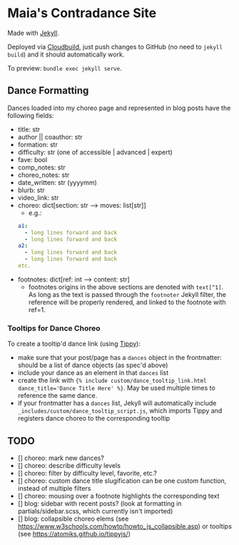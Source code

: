 # Maia's Contradance Site

Made with [Jekyll](https://jekyllrb.com/).

Deployed via [Cloudbuild](./cloudbuild), just push changes to GitHub (no need to `jekyll build`) and it should automatically work.

To preview: `bundle exec jekyll serve`.

## Dance Formatting
Dances loaded into my choreo page and represented in blog posts have the following fields:
- title: str
- author || coauthor: str
- formation: str
- difficulty: str (one of accessible | advanced | expert)
- fave: bool
- comp_notes: str
- choreo_notes: str
- date_written: str (yyyymm)
- blurb: str
- video_link: str
- choreo: dict[section: str --> moves: list[str]]
  - e.g.:
  ```yaml
  a1:
    - long lines forward and back
    - long lines forward and back
  a2:
    - long lines forward and back
    - long lines forward and back
  etc.
  ```
- footnotes: dict[ref: int --> content: str]
  - footnotes origins in the above sections are denoted with `text[^1]`. As long as the text is passed through the `footnoter` Jekyll filter, the reference will be properly rendered, and linked to the footnote with ref=1.

### Tooltips for Dance Choreo
To create a tooltip'd dance link (using [Tippy](https://atomiks.github.io/tippyjs/)):
- make sure that your post/page has a `dances` object in the frontmatter: should be a list of dance objects (as spec'd above)
- include your dance as an element in that `dances` list
- create the link with `{% include custom/dance_tooltip_link.html dance_title='Dance Title Here' %}`. May be used multiple times to reference the same dance.
- if your frontmatter has a `dances` list, Jekyll will automatically include `_includes/custom/dance_tooltip_script.js`, which imports Tippy and registers dance choreo to the corresponding tooltip

## TODO
- [] choreo: mark new dances?
- [] choreo: describe difficulty levels
- [] choreo: filter by difficulty level, favorite, etc.?
- [] choreo: custom dance title slugification can be one custom function, instead of multiple filters
- [] choreo: mousing over a footnote highlights the corresponding text
- [] blog: sidebar with recent posts? (look at formatting in partials/sidebar.scss, which currently isn't imported)
- [] blog: collapsible choreo elems (see https://www.w3schools.com/howto/howto_js_collapsible.asp) or tooltips (see https://atomiks.github.io/tippyjs/)
